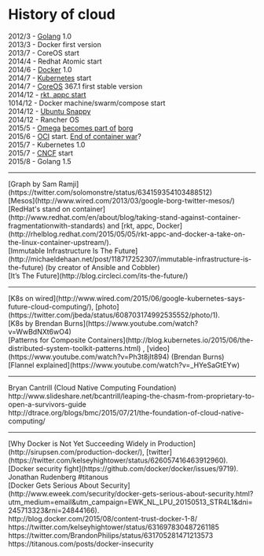 # History of cloud

2012/3 - [Golang](https://golang.org/) 1.0<br>
2013/3 - Docker first version<br>
2013/7 - CoreOS start<br>
2014/4 - Redhat Atomic start<br>
2014/6 - [Docker](https://www.docker.com/) 1.0<br>
2014/7 - [Kubernetes](http://kubernetes.io/) start<br>
2014/7 - [CoreOS](https://coreos.com/) 367.1 first stable version<br>
2014/12 - [rkt, appc start](https://coreos.com/blog/rocket/)<br>
1014/12 - Docker machine/swarm/compose start<br>
2014/12 - [Ubuntu Snappy](http://www.markshuttleworth.com/archives/1434)<br>
2014/12 - Rancher OS<br>
2015/5 - [Omega](http://eurosys2013.tudos.org/wp-content/uploads/2013/paper/Schwarzkopf.pdf) [becomes part of](http://www.theplatform.net/2015/05/05/google-omega-to-become-part-of-borg-collective/) [borg](https://static.googleusercontent.com/media/research.google.com/zh-TW//pubs/archive/43438.pdf)<br>
2015/6 - [OCI](https://www.opencontainers.org/) start. [End of container war](http://www.theregister.co.uk/2015/05/05/coreos_fest_roundtable/)?<br>
2015/7 - Kubernetes 1.0<br>
2015/7 - [CNCF](https://cncf.io/) start<br>
2015/8 - Golang 1.5
<hr>
[Graph by Sam Ramji](https://twitter.com/solomonstre/status/634159354103488512)<br>
[Mesos](http://www.wired.com/2013/03/google-borg-twitter-mesos/)<br>
[RedHat's stand on container](http://www.redhat.com/en/about/blog/taking-stand-against-container-fragmentationwith-standards) and [rkt, appc, Docker](http://rhelblog.redhat.com/2015/05/05/rkt-appc-and-docker-a-take-on-the-linux-container-upstream/).<br>
[Immutable Infrastructure Is The Future](http://michaeldehaan.net/post/118717252307/immutable-infrastructure-is-the-future) (by creator of Ansible and Cobbler)<br>
[It’s The Future](http://blog.circleci.com/its-the-future/)
<hr>
[K8s on wired](http://www.wired.com/2015/06/google-kubernetes-says-future-cloud-computing/), [photo](https://twitter.com/jbeda/status/608703174992535552/photo/1).<br>
[K8s by Brendan Burns](https://www.youtube.com/watch?v=WwBdNXt6wO4)<br>
[Patterns for Composite Containers](http://blog.kubernetes.io/2015/06/the-distributed-system-toolkit-patterns.html) , [video](https://www.youtube.com/watch?v=Ph3t8jIt894) (Brendan Burns)<br>
[Flannel explained](https://www.youtube.com/watch?v=_HYeSaGtEYw)
<hr>
Bryan Cantrill (Cloud Native Computing Foundation)<br>
http://www.slideshare.net/bcantrill/leaping-the-chasm-from-proprietary-to-open-a-survivors-guide<br>
http://dtrace.org/blogs/bmc/2015/07/21/the-foundation-of-cloud-native-computing/
<hr>
[Why Docker is Not Yet Succeeding Widely in Production](http://sirupsen.com/production-docker/), [twitter](https://twitter.com/kelseyhightower/status/626057416463912960).<br>
[Docker security fight](https://github.com/docker/docker/issues/9719). Jonathan Rudenberg #titanous<br>
[Docker Gets Serious About Security](http://www.eweek.com/security/docker-gets-serious-about-security.html?utm_medium=email&utm_campaign=EWK_NL_LPU_20150513_STR4L1&dni=245713323&rni=24844166).<br>
http://blog.docker.com/2015/08/content-trust-docker-1-8/<br>
https://twitter.com/kelseyhightower/status/631697830487261185<br>
https://twitter.com/BrandonPhilips/status/631705281471213573<br>
https://titanous.com/posts/docker-insecurity<br>
